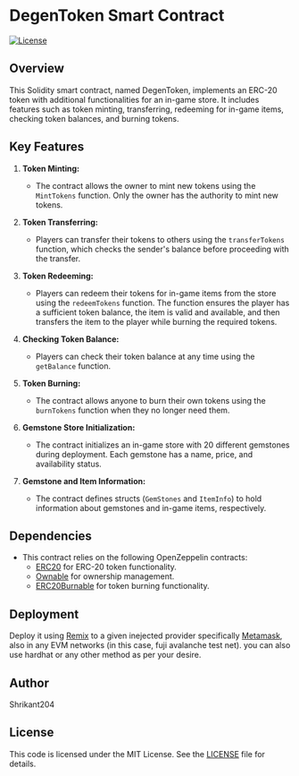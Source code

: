# DegenToken Smart Contract

[![License](https://img.shields.io/badge/license-MIT-brightgreen)](https://opensource.org/licenses/MIT)

## Overview

This Solidity smart contract, named DegenToken, implements an ERC-20 token with additional functionalities for an in-game store. It includes features such as token minting, transferring, redeeming for in-game items, checking token balances, and burning tokens.

## Key Features

1. **Token Minting:**
   - The contract allows the owner to mint new tokens using the `MintTokens` function. Only the owner has the authority to mint new tokens.

2. **Token Transferring:**
   - Players can transfer their tokens to others using the `transferTokens` function, which checks the sender's balance before proceeding with the transfer.

3. **Token Redeeming:**
   - Players can redeem their tokens for in-game items from the store using the `redeemTokens` function. The function ensures the player has a sufficient token balance, the item is valid and available, and then transfers the item to the player while burning the required tokens.

4. **Checking Token Balance:**
   - Players can check their token balance at any time using the `getBalance` function.

5. **Token Burning:**
   - The contract allows anyone to burn their own tokens using the `burnTokens` function when they no longer need them.

6. **Gemstone Store Initialization:**
   - The contract initializes an in-game store with 20 different gemstones during deployment. Each gemstone has a name, price, and availability status.

7. **Gemstone and Item Information:**
   - The contract defines structs (`GemStones` and `ItemInfo`) to hold information about gemstones and in-game items, respectively.

## Dependencies

- This contract relies on the following OpenZeppelin contracts:
  - [ERC20](https://github.com/OpenZeppelin/openzeppelin-contracts/blob/master/contracts/token/ERC20/ERC20.sol) for ERC-20 token functionality.
  - [Ownable](https://github.com/OpenZeppelin/openzeppelin-contracts/blob/master/contracts/access/Ownable.sol) for ownership management.
  - [ERC20Burnable](https://github.com/OpenZeppelin/openzeppelin-contracts/blob/master/contracts/token/ERC20/extensions/ERC20Burnable.sol) for token burning functionality.

## Deployment

Deploy it using [Remix](https://remix.ethereum.org/) to a given inejected provider specifically [Metamask](https://metamask.io/), also in any EVM networks (in this case, fuji avalanche test net).
you can also use hardhat or any other method as per your desire.

## Author

Shrikant204
  
## License

This code is licensed under the MIT License. See the [LICENSE](https://choosealicense.com/licenses/mit/) file for details.


#
